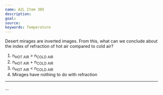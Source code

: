 ```yaml
---
name: A2L Item 305
description: 
goal: 
source: 
keywords: Temperature
---
```


Desert mirages are inverted images.  From this, what can we conclude
about the index of refraction of hot air compared to cold air?

1. n<sub>HOT AIR</sub> > n<sub>COLD AIR</sub>
2. n<sub>HOT AIR</sub> + n<sub>COLD AIR</sub>
3. n<sub>HOT AIR</sub> < n<sub>COLD AIR</sub>
4. Mirages have nothing to do with refraction

<hr/>


...
